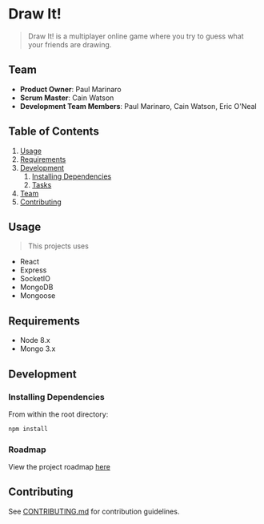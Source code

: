 # Draw It!

> Draw It! is a multiplayer online game where you try to guess what your friends are drawing.

## Team

  - __Product Owner__: Paul Marinaro
  - __Scrum Master__: Cain Watson
  - __Development Team Members__: Paul Marinaro, Cain Watson, Eric O'Neal

## Table of Contents

1. [Usage](#Usage)
1. [Requirements](#requirements)
1. [Development](#development)
    1. [Installing Dependencies](#installing-dependencies)
    1. [Tasks](#tasks)
1. [Team](#team)
1. [Contributing](#contributing)

## Usage

> This projects uses
  - React
  - Express
  - SocketIO
  - MongoDB
  - Mongoose

## Requirements

- Node 8.x
- Mongo 3.x

## Development

### Installing Dependencies

From within the root directory:

```sh
npm install
```

### Roadmap

View the project roadmap [here](LINK_TO_PROJECT_ISSUES)

## Contributing

See [CONTRIBUTING.md](CONTRIBUTING.md) for contribution guidelines.
